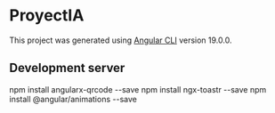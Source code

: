 # ProyectIA

This project was generated using [Angular CLI](https://github.com/angular/angular-cli) version 19.0.0.

## Development server

npm install angularx-qrcode --save
npm install ngx-toastr --save
npm install @angular/animations --save